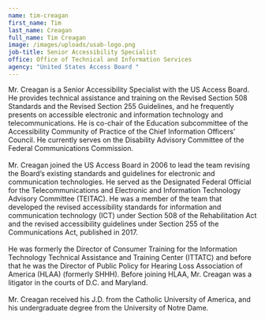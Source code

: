 ```yaml
---
name: tim-creagan
first_name: Tim
last_name: Creagan
full_name: Tim Creagan
image: /images/uploads/usab-logo.png
job-title: Senior Accessibility Specialist
office: Office of Technical and Information Services
agency: "United States Access Board "
---
```

Mr. Creagan is a Senior Accessibility Specialist with the US Access Board. He provides technical assistance and training on the Revised Section 508 Standards and the Revised Section 255 Guidelines, and he frequently presents on accessible electronic and information technology and telecommunications. He is co-chair of the Education subcommittee of the Accessibility Community of Practice of the Chief Information Officers’ Council. He currently serves on the Disability Advisory Committee of the Federal Communications Commission.\
\
Mr. Creagan joined the US Access Board in 2006 to lead the team revising the Board’s existing standards and guidelines for electronic and communication technologies. He served as the Designated Federal Official for the Telecommunications and Electronic and Information Technology Advisory Committee (TEITAC). He was a member of the team that developed the revised accessibility standards for information and communication technology (ICT) under Section 508 of the Rehabilitation Act and the revised accessibility guidelines under Section 255 of the Communications Act, published in 2017.\
\
He was formerly the Director of Consumer Training for the Information Technology Technical Assistance and Training Center (ITTATC) and before that he was the Director of Public Policy for Hearing Loss Association of America (HLAA) (formerly SHHH). Before joining HLAA, Mr. Creagan was a litigator in the courts of D.C. and Maryland.\
\
Mr. Creagan received his J.D. from the Catholic University of America, and his undergraduate degree from the University of Notre Dame.
